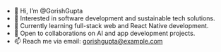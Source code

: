 - 👋 Hi, I’m @GorishGupta  
- 👀 Interested in software development and sustainable tech solutions.  
- 🌱 Currently learning full-stack web and React Native development.  
- 💞️ Open to collaborations on AI and app development projects.  
- 📫 Reach me via email: gorishgupta@example.com  
